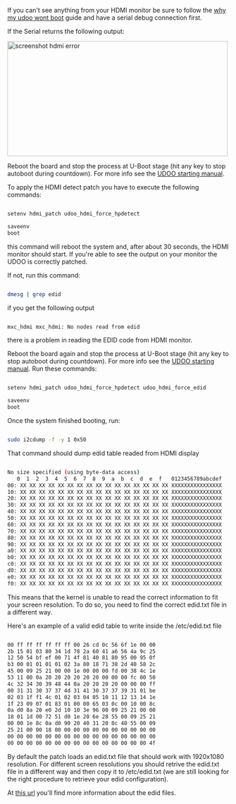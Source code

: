 
If you can't see anything from your HDMI monitor be sure to follow the [why my udoo wont boot](/docs/Troubleshooting/Why_My_UDOO_Wont_Boot) guide and have a serial debug connection first.

If the Serial returns the following output:

<img src="http://www.udoo.org/wp-content/uploads/2013/10/screenshot-hdmi-error.jpg" alt="screenshot hdmi error" width="500" height="261" class="alignnone size-full wp-image-2436" />

Reboot the board and stop the process at U-Boot stage (hit any key to stop autoboot during countdown). For more info see the <a title="UDOO Starting Manual" href="http://udoo.org/download/files/Documents/UDOO_Starting_Manual_beta0.4_11_28_2013.pdf" target="_blank">UDOO starting manual</a>.

To apply the HDMI detect patch you have to execute the following commands:

```bash

setenv hdmi_patch udoo_hdmi_force_hpdetect

saveenv
boot

```


this command will reboot the system and, after about 30 seconds, the HDMI monitor should start.
If you're able to see the output on your monitor the UDOO is correctly patched.

If not, run this command:

```bash

dmesg | grep edid

```

if you get the following output

```bash

mxc_hdmi mxc_hdmi: No nodes read from edid

```

there is a problem in reading the EDID code from HDMI monitor.

Reboot the board again and stop the process at U-Boot stage (hit any key to stop autoboot during countdown). For more info see the <a title="UDOO Starting Manual" href="http://udoo.org/download/files/Documents/UDOO_Starting_Manual_beta_0.3_10_10_2013.pdf" target="_blank">UDOO starting manual</a>.
Run these commands:

```bash

setenv hdmi_patch udoo_hdmi_force_hpdetect udoo_hdmi_force_edid

saveenv
boot

```

Once the system finished booting, run:

```bash

sudo i2cdump -f -y 1 0x50

```

That command should dump edid table readed from HDMI display

```bash

No size specified (using byte-data access)
   0  1  2  3  4  5  6  7  8  9  a  b  c  d  e  f	0123456789abcdef
00: XX XX XX XX XX XX XX XX XX XX XX XX XX XX XX XX	XXXXXXXXXXXXXXXX
10: XX XX XX XX XX XX XX XX XX XX XX XX XX XX XX XX	XXXXXXXXXXXXXXXX
20: XX XX XX XX XX XX XX XX XX XX XX XX XX XX XX XX	XXXXXXXXXXXXXXXX
30: XX XX XX XX XX XX XX XX XX XX XX XX XX XX XX XX	XXXXXXXXXXXXXXXX
40: XX XX XX XX XX XX XX XX XX XX XX XX XX XX XX XX	XXXXXXXXXXXXXXXX
50: XX XX XX XX XX XX XX XX XX XX XX XX XX XX XX XX	XXXXXXXXXXXXXXXX
60: XX XX XX XX XX XX XX XX XX XX XX XX XX XX XX XX	XXXXXXXXXXXXXXXX
70: XX XX XX XX XX XX XX XX XX XX XX XX XX XX XX XX	XXXXXXXXXXXXXXXX
80: XX XX XX XX XX XX XX XX XX XX XX XX XX XX XX XX	XXXXXXXXXXXXXXXX
90: XX XX XX XX XX XX XX XX XX XX XX XX XX XX XX XX	XXXXXXXXXXXXXXXX
a0: XX XX XX XX XX XX XX XX XX XX XX XX XX XX XX XX	XXXXXXXXXXXXXXXX
b0: XX XX XX XX XX XX XX XX XX XX XX XX XX XX XX XX	XXXXXXXXXXXXXXXX
c0: XX XX XX XX XX XX XX XX XX XX XX XX XX XX XX XX	XXXXXXXXXXXXXXXX
d0: XX XX XX XX XX XX XX XX XX XX XX XX XX XX XX XX	XXXXXXXXXXXXXXXX
e0: XX XX XX XX XX XX XX XX XX XX XX XX XX XX XX XX	XXXXXXXXXXXXXXXX
f0: XX XX XX XX XX XX XX XX XX XX XX XX XX XX XX XX	XXXXXXXXXXXXXXXX

```

This means that the kernel is unable to read the correct information to fit your screen resolution.
To do so, you need to find the correct edid.txt file in a different way.

Here's an example of a valid edid table to write inside the /etc/edid.txt file

```bash

00 ff ff ff ff ff ff 00 26 cd 0c 56 6f 1e 00 00
2b 15 01 03 80 34 1d 78 2a 60 41 a6 56 4a 9c 25
12 50 54 bf ef 00 71 4f 81 40 81 80 95 00 95 0f
b3 00 01 01 01 01 02 3a 80 18 71 38 2d 40 58 2c
45 00 09 25 21 00 00 1e 00 00 00 fd 00 38 4c 1e
53 11 00 0a 20 20 20 20 20 20 00 00 00 fc 00 50
4c 32 34 30 39 48 44 0a 20 20 20 20 00 00 00 ff
00 31 31 30 37 37 4d 31 41 30 37 37 39 31 01 be
02 03 1f f1 4c 01 02 03 04 05 10 11 12 13 14 1e
1f 23 09 07 01 83 01 00 00 65 03 0c 00 10 00 8c
0a d0 8a 20 e0 2d 10 10 3e 96 00 09 25 21 00 00
18 01 1d 00 72 51 d0 1e 20 6e 28 55 00 09 25 21
00 00 1e 8c 0a d0 90 20 40 31 20 0c 40 55 00 09
25 21 00 00 18 00 00 00 00 00 00 00 00 00 00 00
00 00 00 00 00 00 00 00 00 00 00 00 00 00 00 00
00 00 00 00 00 00 00 00 00 00 00 00 00 00 00 4f

```


By default the patch loads an edid.txt file that should work with 1920x1080 resolution.
For different screen resolutions you should retrive the edid.txt file in a different way and then copy it to /etc/edid.txt (we are still looking for the right procedure to retrieve your edid configuration).

At <a href="http://en.wikipedia.org/wiki/Extended_display_identification_data" title="edid" target="_blank">this url</a> you'll find more information about the edid files.

